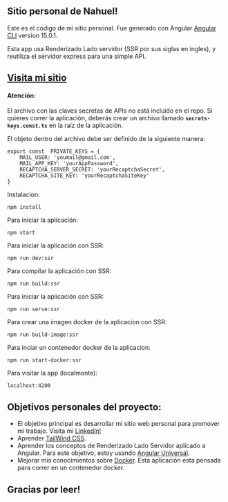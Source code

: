 ## Sitio personal de Nahuel!

Este es el código de mi sitio personal. Fue generado con Angular [Angular CLI](https://github.com/angular/angular-cli) version 15.0.1.

Esta app usa Renderizado Lado servidor (SSR por sus siglas en ingles), y reutiliza el servidor express para una simple API.

## [Visita mi sitio](https://nahuel.app/es)

#### Atención:
El archivo con las claves secretas de APIs no está incluido en el repo. Si quieres correr la aplicación, deberás crear un archivo llamado **`secrets-keys.const.ts`** en la raíz de la aplicación.

El objeto dentro del archivo debe ser definido de la siguiente manera:

```
export const  PRIVATE_KEYS = {
    MAIL_USER: 'youmail@gmail.com',
    MAIL_APP_KEY: 'yourAppPassword',
    RECAPTCHA_SERVER_SECRET: 'yourRecaptchaSecret',
    RECAPTCHA_SITE_KEY: 'yourRecaptchaSiteKey'
}
```

Instalacion:

`npm install`  

Para iniciar la aplicación:

`npm start`  

Para iniciar la aplicación con SSR:

`npm run dev:ssr`

Para compilar la aplicación con SSR:

`npm run build:ssr`  

Para iniciar la aplicación con SSR:

`npm run serve:ssr`  

Para crear una imagen docker de la aplicacion con SSR:

`npm run build-image:ssr`  

Para inciar un contenedor docker de la aplicacion:

`npm run start-docker:ssr`  

Para visitar la app (localmente):

`localhost:4200`  

## Objetivos personales del proyecto:

  - El objetivo principal es desarrollar mi sitio web personal para promover mi trabajo. Visita mi [LinkedIn!](https://www.linkedin.com/in/nahuel-alderete/)
  - Aprender [TailWind CSS](https://tailwindcss.com/docs/guides/angular).
  - Aprender los conceptos de Renderizado Lado Servidor aplicado a Angular. Para este objetivo, estoy usando [Angular Universal](https://angular.io/guide/universal).
  - Mejorar mis conocimientos sobre [Docker](https://www.docker.com/). Esta aplicación esta pensada para correr en un contenedor docker.

## Gracias por leer!